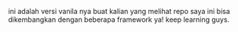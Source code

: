 ini adalah versi vanila nya buat kalian yang melihat repo saya ini bisa dikembangkan dengan beberapa framework ya! keep learning guys.
